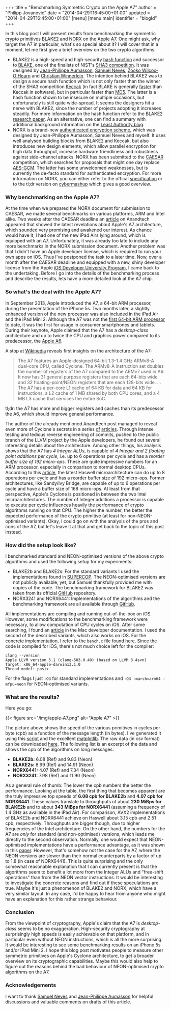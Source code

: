 +++
title = "Benchmarking Symmetric Crypto on the Apple A7"
author = "Philipp Jovanovic"
date = "2014-04-29T16:45:00+01:00"
updated = "2014-04-29T16:45:00+01:00"
[menu]
[menu.main]
    identifier = "blogId"
+++


In this blog post I will present results from benchmarking the symmetric crypto primitives [BLAKE2](https://blake2.net) and [NORX](https://norx.io) on the [Apple A7](https://en.wikipedia.org/wiki/Apple_A7). One might ask, why target the A7 in particular, what's so special about it? I will cover that in a moment, let me first give a brief overview on the two crypto algorithms.

* BLAKE2 is a high-speed and high-security [hash function](https://en.wikipedia.org/wiki/Cryptographic_hash_function) and successor to [BLAKE](https://131002.net/blake/), one of the finalists of NIST's [SHA3 competition](http://www.nist.gov/hash-competition). It was designed by [Jean-Philippe Aumasson](https://twitter.com/veorq), [Samuel Neves](https://twitter.com/sevenps), [Zooko Wilcox-O'Hearn](https://twitter.com/zooko) and [Christian Winnerlein](https://twitter.com/codesinchaos). The intention behind BLAKE2 was to design a secure hash function which is not only faster than the winner of the SHA3 competition [Keccak](http://keccak.noekeon.org/) (in fact BLAKE is generally [faster](http://bench.cr.yp.to/results-sha3.html) than Keccak in software), but in particular faster than [MD5](https://en.wikipedia.org/wiki/MD5). The latter is a hash function shown to be insecure on multiple occasions, but unfortunately is still quite wide-spread. It seems the designers hit a nerve with BLAKE2, since the number of projects adopting it increases steadily. For more information on the hash function refer to the BLAKE2 [research paper](http://eprint.iacr.org/2013/322). As an alternative, one can find a summary with additional background information on the [Least Authority blog](https://leastauthority.com/blog/BLAKE2-harder-better-faster-stronger-than-MD5.html).
* NORX is a brand-new [authenticated encryption scheme](https://en.wikipedia.org/wiki/Authenticated_encryption), which was designed by Jean-Philippe Aumasson, Samuel Neves and myself. It uses well analysed building blocks from BLAKE2 and Keccak, but also introduces new design elements, which allow parallel encryption for high data throughput, increase hardware friendliness and robustness against side-channel attacks. NORX has been submitted to the [CAESAR](http://competitions.cr.yp.to/caesar.html) competition, which searches for proposals that might one day replace [AES-GCM](https://en.wikipedia.org/wiki/Galois/Counter_Mode). The latter has some unwelcomed weaknesses, but is currently the de-facto standard for authenticated encryption. For more information on NORX, you can either refer to the offical [specification](https://norx.io/data/norx.pdf) or to the tl;dr version on [cybermashup](http://cybermashup.com/2014/04/06/norx-for-caesar/) which gives a good overview.


### Why benchmarking on the Apple A7?

At the time when we prepared the NORX document for submission to CAESAR, we made several benchmarks on various platforms, ARM and Intel alike. Two weeks  after the CAESAR deadline an [article](http://www.anandtech.com/show/7910/apples-cyclone-microarchitecture-detailed) on Anandtech appeared that showed the latest revelations about Apple's A7 architecture, which sounded very promising and awakened our interest. As chance would have it, I had one of the new iPad Airs lying around, which is equipped with an A7. Unfortunately, it was already too late to include any more benchmarks in the NORX submission document. Another problem was that I didn't have an Apple developer license, which is required to run your own apps on iOS. Thus I've postponed the task to a later time. Now, over a month after the CAESAR deadline and equipped with a new, shiny developer license from the Apple [iOS Developer University Program](https://developer.apple.com/programs/ios/university/), I came back to the undertaking. Before I go into the details of the benchmarking process and describe the results, lets have a more detailed look at the A7 chip.



### So what's the deal with the Apple A7?

In September 2013, Apple introduced the A7, a 64-bit ARM processor, during the presentation of the iPhone 5s. Two months later, a slightly enhanced version of the new processor was also included in the iPad Air and the iPad Mini 2. Although the A7 was not the [first 64-bit ARM processor](http://www.businesswire.com/news/home/20111027006673/en/AppliedMicro-Showcases-World%E2%80%99s-64-bit-ARM-v8-Core) to date, it was the first for usage in consumer smartphones and tablets. During their keynote, Apple claimed that the A7 has a *desktop-class* architecture and up to twice the CPU and graphics power compared to its predecessor, the [Apple A6](https://en.wikipedia.org/wiki/Apple_A6).

A stop at [Wikipedia](https://en.wikipedia.org/wiki/Apple_A7) reveals first insights on the architecture of the A7:

>The A7 features an Apple-designed 64-bit 1.3–1.4 GHz ARMv8-A dual-core CPU, called Cyclone. The ARMv8-A instruction set doubles the number of registers of the A7 compared to the ARMv7 used in A6. It now has 31 general purpose registers that are each 64-bits wide and 32 floating-point/NEON registers that are each 128-bits wide. ... The A7 has a per-core L1 cache of 64 KB for data and 64 KB for instructions, a L2 cache of 1 MB shared by both CPU cores, and a 4 MB L3 cache that services the entire SoC.

tl;dr: the A7 has more and bigger registers and caches than its predecessor the A6, which should improve general performance.

The author of the already mentioned Anandtech post managed to reveal even more of Cyclone's secrets in a series [of](http://www.anandtech.com/show/7460/apple-ipad-air-review/2) [articles](http://www.anandtech.com/show/7910/apples-cyclone-microarchitecture-detailed). Through intense testing and tedious reverse engineering of commits, pushed to the public branch of the LLVM project by the Apple developers, he found out several interesting details about the architecture. Among other things, his analysis shows that the A7 has *4 Integer ALUs*, is capable of *4 Integer and 2 floating point additions per cycle*, i.e. up to 6 operations per cycle and has a *reorder buffer size of 192 micro-ops*. These are quite impressive numbers for an ARM processor, especially in comparison to normal desktop CPUs. According to this [article](http://www.tomshardware.com/reviews/core-i7-4770k-haswell-review,3521.html), the latest Haswell microarchitecture can do up to 8 operations per cycle and has a reorder buffer size of 192 micro-ops. Former architectures, like Sandy/Ivy Bridge, are capable of up to 6 operations per cycle and have a buffer size of 168 micro-ops. At least from that perspective, Apple's Cyclone is positioned in between the two Intel microarchitectures. The number of Integer additions a processor is capable to execute per cycle influences heavily the performance of crypto algorithms running on that CPU. The higher the number, the better the expected performance of the crypto primitive (at least for non-NEON-optimised variants). Okay, I could go on with the analysis of the pros and cons of the A7, but let's leave it at that and get back to the topic of this post instead.


### How did the setup look like?

I benchmarked standard and NEON-optimised versions of the above crypto algorithms and used the following setup for my experiments:

- BLAKE2b and BLAKE2s: For the standard variants I used the implementations found in [SUPERCOP](https://github.com/floodyberry/supercop/tree/master/crypto_hash/blake2b/regs). The NEON-optimised versions are not publicly available, yet, but Samuel thankfully provided me with copies of the code. The benchmarking framework for BLAKE2 was taken from its official [GitHub](https://github.com/BLAKE2/BLAKE2) repository.
- NORX3241 and NORX6441: Implementations of the algorithms and the benchmarking framework are all available through [GitHub](https://github.com/norx/NORX).

All implementations are compiling and running out-of-the-box on iOS. However, some modifications to the benchmarking framework were necessary, to allow computation of CPU cycles on iOS. After some searching, I found an [article](https://developer.apple.com/library/mac/qa/qa1398/_index.html) in the Mac developer documentation. I used the second of the described variants, which also works on iOS. For the concrete implementation, I refer to the `bench.c` file found [here](https://github.com/norx/NORX/blob/master/bench/bench.c). Since the code is compiled for iOS, there's not much choice left for the compiler:

```
clang --version
Apple LLVM version 5.1 (clang-503.0.40) (based on LLVM 3.4svn)
Target: x86_64-apple-darwin13.1.0
Thread model: posix
```

For the flags I just `-O3` for standard implementations and `-O3 -march=arm64 -mfpu=neon` for NEON-optimised variants.


### What are the results?

Here you go:

{{< figure src="/img/apple-A7.png" alt="Apple A7" >}}

The picture above shows the speed of the various primitives in cycles per byte (cpb) as a function of the message length (in bytes). I've generated it using this [script](http://cryptomaths.com/data/supplements/plot.py) and the excellent [matplotlib](http://matplotlib.org/). The raw data (in csv format) can be downloaded [here](http://cryptomaths.com/data/supplements/apple-A7.csv). The following list is an excerpt of the data and shows the cpb of the algorithms on long messages:


- **BLAKE2b:** 6.08 (Ref) and 9.83 (Neon)
- **BLAKE2s:** 8.99 (Ref) and 14.91 (Neon)
- **NORX6441:** 4.07 (Ref) and 7.34 (Neon)
- **NORX3241:** 7.98 (Ref) and 11.90 (Neon)


As a general rule of thumb: The lower the cpb numbers the better the performance. Looking at the table, the first thing that becomes apparent are the truly impressive top speeds of **6.08 cpb for BLAKE2b** and **4.07 cpb for NORX6441**. These values translate to throughputs of about **230 MiBps for BLAKE2b** and to about **343 MiBps for NORX6441** (assuming a frequency of 1.4 GHz as available in the iPad Air). For comparison, AVX2 implementations of BLAKE2b and NORX6441 achieve on Haswell about 3.15 cpb and 2.51 cpb, respectively. Throughputs are bigger though, due to higher frequencies of the Intel architecture. On the other hand, the numbers for the A7 are *only* for standard (and non-optimised) versions, which leads me directly to the second observation. Normally, one would expect that NEON-optimised implementations have a performance advantage, as it was shown in this [paper](http://cryptojedi.org/papers/neoncrypto-20120320.pdf). However, that's somehow not the case for the A7, where the NEON versions are slower than their normal counterparts by a factor of up to 1.8 (in case of NORX6441). This is quite surprising and the only somewhat reasonable explanation that I can currently present is that the algorithms seem to benefit a lot more from the Integer ALUs and "free-shift operations" than from the NEON vector instructions. It would be interesting to investigate the concrete reasons and find out if these speculations are true. Maybe it's just a phenomenon of BLAKE2 and NORX, which have a very similar layout. In any case, I'd be happy to hear from anyone who might have an explanation for this rather strange behaviour.

### Conclusion

From the viewpoint of cryptography, Apple's claim that the A7 is *desktop-class* seems to be no exaggeration. High-security cryptography at surprisingly high speeds is easily achievable on that platform, and in particular even without NEON instructions, which is all the more surprising. It would be interesting to see some benchmarking results on an iPhone 5s and/or iPad Mini 2. I hope this blog post motivates people to measure other symmetric primitives on Apple's Cyclone architecture, to get a broader overview on its cryptographic capabilities. Maybe this would also help to figure out the reasons behind the bad behaviour of NEON-optimised crypto algorithms on the A7.


### Acknowledgements

I want to thank [Samuel Neves](https://twitter.com/sevenps) and [Jean-Philippe Aumasson](https://twitter.com/veorq) for helpful discussions and valuable comments on drafts of this article.
